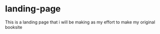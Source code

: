 # landing-page
This is a landing page that i will be making as my effort to make my original booksite
